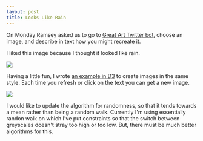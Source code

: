 ```yaml
---
layout: post
title: Looks Like Rain
---
```


On Monday Ramsey asked us to go to [Great Art Twitter bot](https://twitter.com/greatartbot), choose an image, and describe in text how you might recreate it.  

I liked this image because I thought it looked like rain. 

![](http://bl.ocks.org/zanarmstrong/raw/73ce430053eabd1b70fe/image.png)

Having a little fun, I wrote [an example in D3](http://bl.ocks.org/zanarmstrong/raw/73ce430053eabd1b70fe) to create images in the same style. Each time you refresh or click on the text you can get a new image. 

![](https://lh5.googleusercontent.com/-yChWslkKZq8/VDVmYgs1ELI/AAAAAAAAYbc/Uku0BVFgeSo/w462-h595-no/likerain.png)

I would like to update the algorithm for randomness, so that it tends towards a mean rather than being a random walk. Currently I'm using essentially randon walk on which I've put constraints so that the switch between greyscales doesn't stray too high or too low. But, there must be much better algorithms for this.

